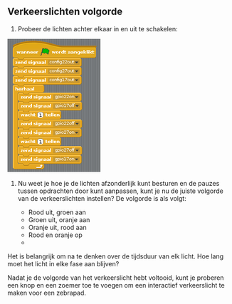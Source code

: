 ## Verkeerslichten volgorde

1. Probeer de lichten achter elkaar in en uit te schakelen:

![](images/scratch1-5.png)

1. Nu weet je hoe je de lichten afzonderlijk kunt besturen en de pauzes tussen opdrachten door kunt aanpassen, kunt je nu de juiste volgorde van de verkeerslichten instellen? De volgorde is als volgt:
    
    - Rood uit, groen aan
    - Groen uit, oranje aan
    - Oranje uit, rood aan
    - Rood en oranje op
    - 

Het is belangrijk om na te denken over de tijdsduur van elk licht. Hoe lang moet het licht in elke fase aan blijven?

Nadat je de volgorde van het verkeerslicht hebt voltooid, kunt je proberen een knop en een zoemer toe te voegen om een ​​interactief verkeerslicht te maken voor een zebrapad.